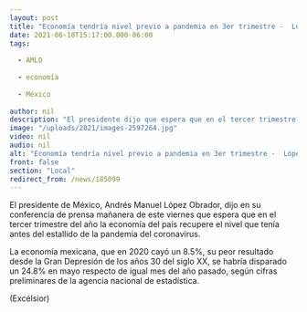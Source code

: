 ```yaml
---
layout: post
title: "Economía tendría nivel previo a pandemia en 3er trimestre -  López Obrador"
date: 2021-06-18T15:17:00.000-06:00
tags:
  
  - AMLO
  
  - economía
  
  - México
  
author: nil
description: "El presidente dijo que espera que en el tercer trimestre del año la economía del país recupere el nivel que tenía antes del estallido de la pandemia del coronavirus"
image: "/uploads/2021/images-2597264.jpg"
video: nil
audio: nil
alt: "Economía tendría nivel previo a pandemia en 3er trimestre -  López Obrador"
front: false
section: "Local"
redirect_from: /news/185099
---
```


El presidente de México, Andrés Manuel López Obrador, dijo en su conferencia de prensa mañanera de este viernes que espera que en el tercer trimestre del año la economía del país recupere el nivel que tenía antes del estallido de la pandemia del coronavirus.

La economía mexicana, que en 2020 cayó un 8.5%, su peor resultado desde la Gran Depresión de los años 30 del siglo XX, se habría disparado un 24.8% en mayo respecto de igual mes del año pasado, según cifras preliminares de la agencia nacional de estadística.

(Excélsior)